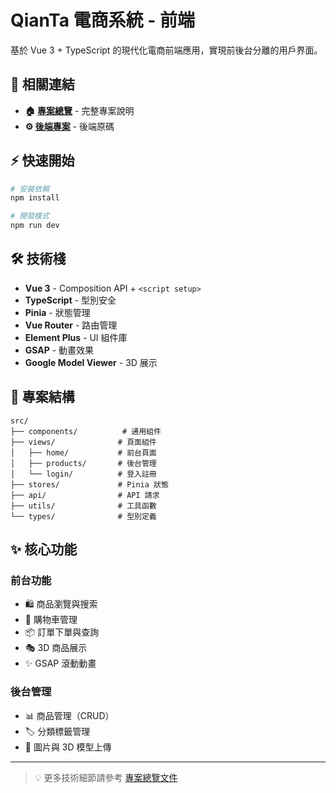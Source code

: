 # QianTa 電商系統 - 前端

基於 Vue 3 + TypeScript 的現代化電商前端應用，實現前後台分離的用戶界面。

## 🔗 相關連結
- **🏠 [專案總覽](https://github.com/Qoo143/QianTa)** - 完整專案說明
- **⚙️ [後端專案](https://github.com/Qoo143/finall_back)** - 後端原碼

## ⚡ 快速開始

```bash
# 安裝依賴
npm install

# 開發模式
npm run dev
```

## 🛠 技術棧

- **Vue 3** - Composition API + `<script setup>`
- **TypeScript** - 型別安全
- **Pinia** - 狀態管理
- **Vue Router** - 路由管理
- **Element Plus** - UI 組件庫
- **GSAP** - 動畫效果
- **Google Model Viewer** - 3D 展示

## 📁 專案結構

```
src/
├── components/          # 通用組件
├── views/              # 頁面組件
│   ├── home/           # 前台頁面
│   ├── products/       # 後台管理
│   └── login/          # 登入註冊
├── stores/             # Pinia 狀態
├── api/                # API 請求
├── utils/              # 工具函數
└── types/              # 型別定義
```

## ✨ 核心功能

### 前台功能
- 🛍️ 商品瀏覽與搜索
- 🛒 購物車管理
- 📦 訂單下單與查詢
- 🎭 3D 商品展示
- ✨ GSAP 滾動動畫

### 後台管理
- 📊 商品管理（CRUD）
- 🏷️ 分類標籤管理
- 📸 圖片與 3D 模型上傳

---

> 💡 更多技術細節請參考 [專案總覽文件](https://github.com/Qoo143/QianTa)
